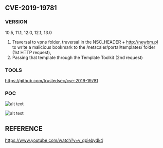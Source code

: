 ## CVE-2019-19781

### VERSION

10.5, 11.1, 12.0, 12.1, 13.0

1. Traversal to vpns folder, traversal in the NSC_HEADER  + http://newbm.pl to write a malicious bookmark to the /netscaler/portal/templates/ folder (1st HTTP request),
2. Passing that template through the Template Toolkit  (2nd  request)

### TOOLS

https://github.com/trustedsec/cve-2019-19781

### POC

![alt text](https://pbs.twimg.com/media/EN9bekfXUAER8m6?format=jpg&name=4096x4096)

![alt text](https://pbs.twimg.com/media/EN9beklX4AM4F5Y?format=jpg&name=4096x4096)

## REFERENCE

https://www.youtube.com/watch?v=v_qpiebydk4
